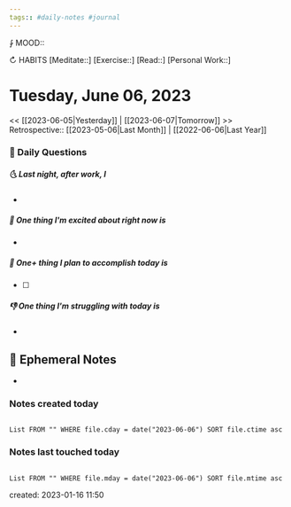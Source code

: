```yaml
---
tags:: #daily-notes #journal
---
```


⨑ MOOD::

↻ HABITS
[Meditate::]
[Exercise::]
[Read::]
[Personal Work::]

# Tuesday, June 06, 2023

\<\< [[2023-06-05|Yesterday]] | [[2023-06-07|Tomorrow]] >>
Retrospective:: [[2023-05-06|Last Month]] | [[2022-06-06|Last Year]]

### 📅 Daily Questions

##### 🌜 Last night, after work, I

-

##### 🙌 One thing I'm excited about right now is

-

##### 🚀 One+ thing I plan to accomplish today is

- [ ]

##### 👎 One thing I'm struggling with today is

-

## 📝 Ephemeral Notes

-

### Notes created today

```dataview

List FROM "" WHERE file.cday = date("2023-06-06") SORT file.ctime asc

```

### Notes last touched today

```dataview

List FROM "" WHERE file.mday = date("2023-06-06") SORT file.mtime asc

```

created: 2023-01-16 11:50
